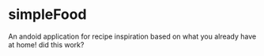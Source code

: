 # simpleFood
An andoid application for recipe inspiration based on what you already have at home! did this work?
